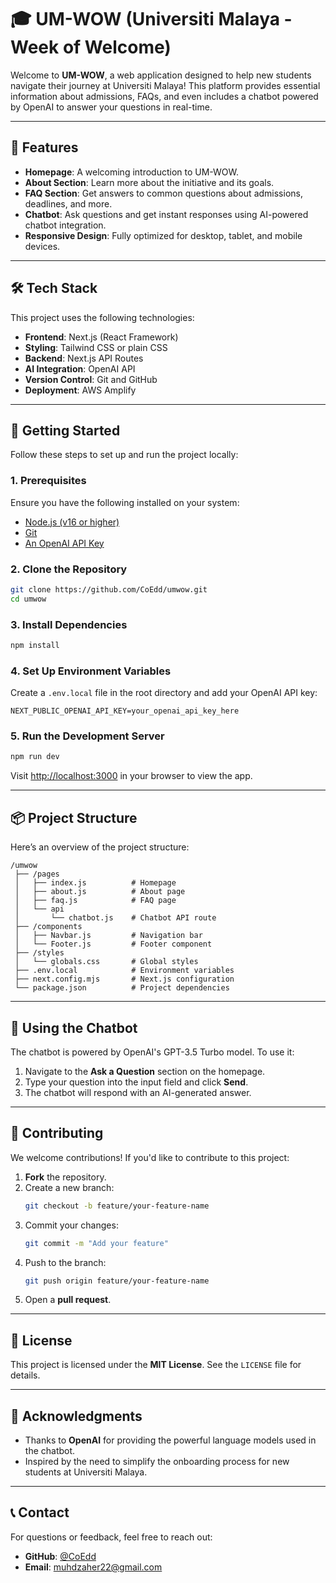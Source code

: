 # 🎓 UM-WOW (Universiti Malaya - Week of Welcome)

Welcome to **UM-WOW**, a web application designed to help new students navigate their journey at Universiti Malaya! This platform provides essential information about admissions, FAQs, and even includes a chatbot powered by OpenAI to answer your questions in real-time.

---

## 🌟 Features

- **Homepage**: A welcoming introduction to UM-WOW.
- **About Section**: Learn more about the initiative and its goals.
- **FAQ Section**: Get answers to common questions about admissions, deadlines, and more.
- **Chatbot**: Ask questions and get instant responses using AI-powered chatbot integration.
- **Responsive Design**: Fully optimized for desktop, tablet, and mobile devices.

---

## 🛠️ Tech Stack

This project uses the following technologies:

- **Frontend**: Next.js (React Framework)
- **Styling**: Tailwind CSS or plain CSS
- **Backend**: Next.js API Routes
- **AI Integration**: OpenAI API
- **Version Control**: Git and GitHub
- **Deployment**: AWS Amplify

---

## 🚀 Getting Started

Follow these steps to set up and run the project locally:

### 1. Prerequisites

Ensure you have the following installed on your system:

- [Node.js (v16 or higher)](https://nodejs.org/)
- [Git](https://git-scm.com/)
- [An OpenAI API Key](https://platform.openai.com/signup/)

### 2. Clone the Repository

```bash
git clone https://github.com/CoEdd/umwow.git
cd umwow
```

### 3. Install Dependencies

```bash
npm install
```

### 4. Set Up Environment Variables

Create a `.env.local` file in the root directory and add your OpenAI API key:

```env
NEXT_PUBLIC_OPENAI_API_KEY=your_openai_api_key_here
```

### 5. Run the Development Server

```bash
npm run dev
```

Visit [http://localhost:3000](http://localhost:3000) in your browser to view the app.

---

## 📦 Project Structure

Here’s an overview of the project structure:

```plaintext
/umwow
 ├── /pages
 │   ├── index.js          # Homepage
 │   ├── about.js          # About page
 │   ├── faq.js            # FAQ page
 │   └── api
 │       └── chatbot.js    # Chatbot API route
 ├── /components
 │   ├── Navbar.js         # Navigation bar
 │   └── Footer.js         # Footer component
 ├── /styles
 │   └── globals.css       # Global styles
 ├── .env.local            # Environment variables
 ├── next.config.mjs       # Next.js configuration
 └── package.json          # Project dependencies
```

---

## 🤖 Using the Chatbot

The chatbot is powered by OpenAI's GPT-3.5 Turbo model. To use it:

1. Navigate to the **Ask a Question** section on the homepage.
2. Type your question into the input field and click **Send**.
3. The chatbot will respond with an AI-generated answer.

---

## 🤝 Contributing

We welcome contributions! If you'd like to contribute to this project:

1. **Fork** the repository.
2. Create a new branch:
   ```bash
   git checkout -b feature/your-feature-name
   ```
3. Commit your changes:
   ```bash
   git commit -m "Add your feature"
   ```
4. Push to the branch:
   ```bash
   git push origin feature/your-feature-name
   ```
5. Open a **pull request**.

---

## 📜 License

This project is licensed under the **MIT License**. See the `LICENSE` file for details.

---

## 🙏 Acknowledgments

- Thanks to **OpenAI** for providing the powerful language models used in the chatbot.
- Inspired by the need to simplify the onboarding process for new students at Universiti Malaya.

---

## 📞 Contact

For questions or feedback, feel free to reach out:

- **GitHub**: [@CoEdd](https://github.com/CoEdd)
- **Email**: muhdzaher22@gmail.com
